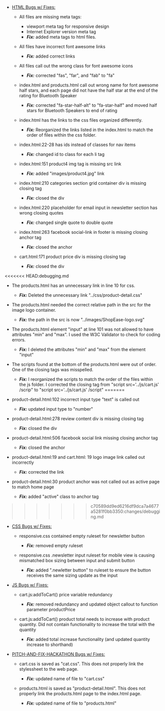- <ins>HTML Bugs w/ Fixes:</ins>

  - All files are missing meta tags:

    - viewport meta tag for responsive design
    - Internet Explorer version meta tag
    - **_Fix:_** added meta tags to html files.

  - All files have incorrect font awesome links

    - **_Fix:_** added correct links

  - All files call out the wrong class for font awesome icons

    - **_Fix:_** corrected "fas", "far", and "fab" to "fa"

  - index.html and products.html call out wrong name for font awesome half
    stars, and each page did not have the half star at the end of the rating for
    Bluetooth Speaker

    - **_Fix:_** corrected "fa-star-half-alt" to "fa-star-half" and moved half
      stars for Bluetooth Speakers to end of rating

  - index.html has the links to the css files organized differently.

    - **_Fix:_** Reorganized the links listed in the index.html to match the order of files within the css folder.

  - index.html:22-28 has ids instead of classes for nav items

    - **_Fix:_** changed id to class for each li tag

  - index.html:151 product4 img tag is missing src link

    - **_Fix:_** added "images/product4.jpg" link

  - index.html:210 categories section grid container div is missing closing tag

    - **_Fix:_** closed the div

  - index.html:220 placeholder for email input in newsletter section has wrong
    closing quotes

    - **_Fix:_** changed single quote to double quote

  - index.html:263 facebook social-link in footer is missing closing anchor tag

    - **_Fix:_** closed the anchor

  - cart.html:171 product price div is missing closing tag

    - **_Fix:_** closed the div

<<<<<<< HEAD:debugging.md
  - The products.html has an unnecessary link in line 10 for css.

    - **_Fix:_** Deleted the unnecessary link "../css/product-detail.css"

  - The products.html needed the correct relative path in the src for the image logo container.

    - **_Fix:_** the path in the src is now "../images/ShopEase-logo.svg"

  - The products.html element "input" at line 101 was not allowed to have attributes "min" and "max". I used the W3C Validator to check for coding errors.

    - **_Fix:_** I deleted the attributes "min" and "max" from the element "input"

  - The scripts found at the bottom of the products.html were out of order. One of the closing tags was misspelled.

    - **_Fix:_** I reorganized the scripts to match the order of the files within the js folder. I corrected the closing tag from "script src='../js/cart.js' /scrip" to "script src='../js/cart.js' /script"
=======
  - product-detail.html:102 incorrect input type "text" is called out

    - **_Fix:_** updated input type to "number"

  - product-detail.html:278 review content div is missing closing tag

    - **_Fix:_** closed the div

  - product-detail.html:506 facebook social link missing closing anchor tag

    - **_Fix:_** closed the anchor

  - product-detail.html:19 and cart.html: 19 logo image link called out
    incorrectly

    - **_Fix:_** corrected the link

  - product-detail.html:30 product anchor was not called out as active page to
    match home page

    - **_Fix:_** added "active" class to anchor tag
>>>>>>> c70589dd9ed6216df9dca7a4677a5281f0bb3350:changes/debugging.md

- <ins>CSS Bugs w/ Fixes:</ins>

  - responsive.css contained empty ruleset for newsletter button

    - **_Fix:_** removed empty ruleset

  - responsive.css .newsletter input ruleset for mobile view is causing
    mismatched box sizing between input and submit button
    - **_Fix:_** added ".newletter button" to ruleset to ensure the button
      receives the same sizing update as the input

- <ins>JS Bugs w/ Fixes:</ins>

  - cart.js:addToCart() price variable redundancy

    - **_Fix:_** removed redundancy and updated object callout to function
      parameter productPrice

  - cart.js:addToCart() product total needs to increase with product quantity.
    Did not contain functionality to increase the total with the quantity

    - **_Fix:_** added total increase functionality (and updated quantity
      increase to shorthand)

- <ins>PITCH-AND-FIX-HACKATHON Bugs w/ Fixes:</ins>

  - cart.css is saved as "cat.css". This does not properly link the stylessheet to the web page.

    - **_Fix:_** updated name of file to "cart.css"

  - products.html is saved as "product-detail.html". This does not properly link the products.html page to the index.html page.

    - **_Fix:_** updated name of file to "products.html"
